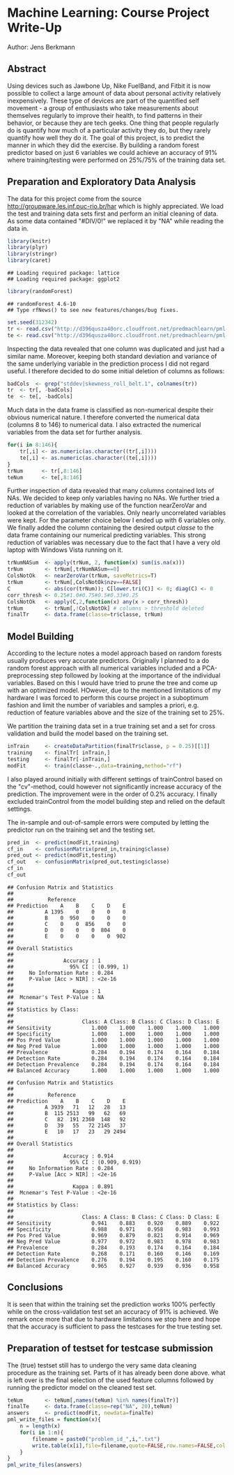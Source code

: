 # Machine Learning: Course Project Write-Up
Author: Jens Berkmann
<!-- setwd("C:/Users/jb/gitrepos/MachineLearning/") -->

## Abstract
Using devices such as Jawbone Up, Nike FuelBand, and Fitbit it is now possible to collect a large amount of data about personal activity relatively inexpensively. These type of devices are part of the quantified self movement - a group of enthusiasts who take measurements about themselves regularly to improve their health, to find patterns in their behavior, or because they are tech geeks. One thing that people regularly do is quantify how much of a particular activity they do, but they rarely quantify how well they do it. The goal of this project, is to predict the manner in which they did the exercise. By building a random forest predictor based on just 6 variables we could achieve an accuracy of 91% where training/testing were performed on 25%/75% of the training data set.






## Preparation and Exploratory Data Analysis
The data for this project come from the source  
http://groupware.les.inf.puc-rio.br/har which is highly appreciated.
We load the test and training data sets first and perform an initial cleaning of data. As some data contained "#DIV/0!" we replaced it by "NA" while reading the data in.



```r
library(knitr)
library(plyr)
library(stringr)
library(caret)
```

```
## Loading required package: lattice
## Loading required package: ggplot2
```

```r
library(randomForest)
```

```
## randomForest 4.6-10
## Type rfNews() to see new features/changes/bug fixes.
```

```r
set.seed(312342)
tr <- read.csv("http://d396qusza40orc.cloudfront.net/predmachlearn/pml-training.csv",na.strings=c("NA","#DIV/0!"))
te <- read.csv("http://d396qusza40orc.cloudfront.net/predmachlearn/pml-testing.csv" ,na.strings=c("NA","#DIV/0!"))
```

Inspecting the data revealed that one column was duplicated and just had a similar name. Moreover, keeping both standard deviation  and variance  of the same underlying variable in the prediction process I did not regard useful. I therefore decided to do some initial deletion of columns as follows:


```r
badCols  <- grep("stddev|skewness_roll_belt.1", colnames(tr))
tr  <- tr[, -badCols]
te  <- te[, -badCols]
```

Much data in the data frame is classified as non-numerical despite their obvious numerical nature. I therefore converted the numerical data (columns 8 to 146) to numerical data. I also extracted the numerical variables from the data set for further analysis.


```r
for(i in 8:146){
    tr[,i] <- as.numeric(as.character((tr[,i])))
    te[,i] <- as.numeric(as.character((te[,i])))
}
trNum      <- tr[,8:146]
teNum      <- te[,8:146]
```

Further inspection of data revealed that many columns contained lots of NAs. We decided to keep only variables having no NAs. We further tried a reduction of variables by making use of the function nearZeroVar and looked at the correlation of the variables. Only nearly uncorrelated variables were
kept. For the parameter choice below I ended up with 6 variables only. We finally added the column containing the desired output *classe* to the data frame containing our numerical predicting variables. 
This strong reduction of variables was necessary due to the fact that I have a very old laptop with Windows Vista running on it. 


```r
trNumNASum  <- apply(trNum, 2, function(x) sum(is.na(x)))
trNum       <- trNum[,trNumNASum==0]
ColsNotOk   <- nearZeroVar(trNum, saveMetrics=T)
trNum       <- trNum[,ColsNotOk$nzv==FALSE]
C           <- abs(cor(trNum)); C[lower.tri(C)] <- 0; diag(C) <- 0
corr_thresh <- 0.25#1.0#0.75#0.5#0.33#0.25
ColsNotOk   <- apply(C,2,function(x) any(x > corr_thresh))
trNum       <- trNum[,!ColsNotOk] # columns > threshold deleted
finalTr     <- data.frame(classe=tr$classe, trNum)
```

## Model Building

According to the lecture notes a model approach based on random forests usually produces very accurate predictors. Originally I planned to a do random forest approach with
all numerical variables included and a PCA-preprocessing step followed by looking at the importance of the individual variables. Based on this I would have tried
to prune the tree and come up with an optimized model. HOwever, due to the mentioned limitations of my hardware I was forced to perform this
course project in a suboptimum fashion and limit the number of variables 
and samples a priori, e.g. reduction of feature variables above and  the size of the training set to 25%. 

We partition the training data set in a true training set and a set for cross validation and build the model based on the training set.


```r
inTrain     <- createDataPartition(finalTr$classe, p = 0.25)[[1]]
training    <- finalTr[ inTrain,]
testing     <- finalTr[-inTrain,]
modFit      <- train(classe~.,data=training,method="rf")
```
I also played around initially with different settings of trainControl based on the "cv"-method, could however not significantly increase accuracy of the prediction. The improvement were in the order of 0.2% accuracy. I finally excluded trainControl from the model building step and relied on the default settings. 

The in-sample and out-of-sample errors were computed by letting the predictor run on the training set and the testing set.


```r
pred_in  <- predict(modFit,training)
cf_in    <- confusionMatrix(pred_in,training$classe)
pred_out <- predict(modFit,testing)
cf_out   <- confusionMatrix(pred_out,testing$classe)
cf_in
cf_out
```

```
## Confusion Matrix and Statistics
## 
##           Reference
## Prediction    A    B    C    D    E
##          A 1395    0    0    0    0
##          B    0  950    0    0    0
##          C    0    0  856    0    0
##          D    0    0    0  804    0
##          E    0    0    0    0  902
## 
## Overall Statistics
##                                     
##                Accuracy : 1         
##                  95% CI : (0.999, 1)
##     No Information Rate : 0.284     
##     P-Value [Acc > NIR] : <2e-16    
##                                     
##                   Kappa : 1         
##  Mcnemar's Test P-Value : NA        
## 
## Statistics by Class:
## 
##                      Class: A Class: B Class: C Class: D Class: E
## Sensitivity             1.000    1.000    1.000    1.000    1.000
## Specificity             1.000    1.000    1.000    1.000    1.000
## Pos Pred Value          1.000    1.000    1.000    1.000    1.000
## Neg Pred Value          1.000    1.000    1.000    1.000    1.000
## Prevalence              0.284    0.194    0.174    0.164    0.184
## Detection Rate          0.284    0.194    0.174    0.164    0.184
## Detection Prevalence    0.284    0.194    0.174    0.164    0.184
## Balanced Accuracy       1.000    1.000    1.000    1.000    1.000
```

```
## Confusion Matrix and Statistics
## 
##           Reference
## Prediction    A    B    C    D    E
##          A 3939   71   12   28   13
##          B  115 2513   99   62   69
##          C   82  191 2360  148   92
##          D   39   55   72 2145   37
##          E   10   17   23   29 2494
## 
## Overall Statistics
##                                         
##                Accuracy : 0.914         
##                  95% CI : (0.909, 0.919)
##     No Information Rate : 0.284         
##     P-Value [Acc > NIR] : <2e-16        
##                                         
##                   Kappa : 0.891         
##  Mcnemar's Test P-Value : <2e-16        
## 
## Statistics by Class:
## 
##                      Class: A Class: B Class: C Class: D Class: E
## Sensitivity             0.941    0.883    0.920    0.889    0.922
## Specificity             0.988    0.971    0.958    0.983    0.993
## Pos Pred Value          0.969    0.879    0.821    0.914    0.969
## Neg Pred Value          0.977    0.972    0.983    0.978    0.983
## Prevalence              0.284    0.193    0.174    0.164    0.184
## Detection Rate          0.268    0.171    0.160    0.146    0.169
## Detection Prevalence    0.276    0.194    0.195    0.160    0.175
## Balanced Accuracy       0.965    0.927    0.939    0.936    0.958
```

## Conclusions 

It is seen that within the training set the prediction works 100% perfectly while on the cross-validation test set an accuracy of 91% is achieved.
We remark once more that due to hardware limitations we stop here and hope that the accuracy is sufficient to pass the testcases for the true testing set.

## Preparation of testset for testcase submission

The (true) testset still has to undergo the very same data cleaning procedure as the training set. Parts of it has already been done above.
what is left over is the final selection of the used feature columns
followed by running the predictor model on the cleaned test set.


```r
teNum       <- teNum[,names(teNum) %in% names(finalTr)]
finalTe     <- data.frame(classe=rep("NA", 20),teNum)
answers     <- predict(modFit, newdata=finalTe)
pml_write_files = function(x){
    n = length(x)
    for(i in 1:n){
        filename = paste0("problem_id_",i,".txt")
        write.table(x[i],file=filename,quote=FALSE,row.names=FALSE,col.names=FALSE)
    }
}
pml_write_files(answers)
```
